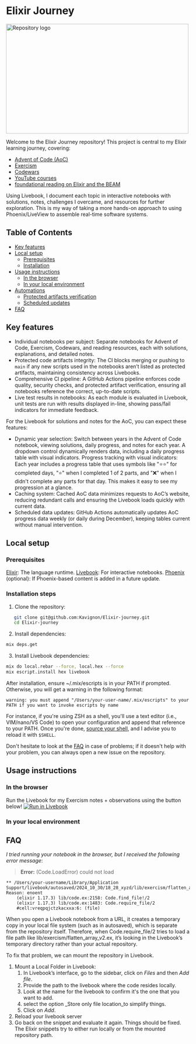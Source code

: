 # Elixir Journey

<img src="https://github.com/user-attachments/assets/9ad650a1-5a9b-42ee-8b2c-c57b7e1d3862" alt="Repository logo" width="500" height="300">

Welcome to the Elixir Journey repository! This project is central to my Elixir learning journey, covering:
- [Advent of Code (AoC)](https://adventofcode.com)
- [Exercism](https://exercism.org)
- [Codewars](https://www.codewars.com)
- [YouTube courses](https://youtube.com/playlist?list=PLPhmv8IZVge42oxrZajWBKwptcVMUnY3P&si=LWVOb35RWdt0_T0s)
- [foundational reading on Elixir and the BEAM](https://www.manning.com/books/elixir-in-action-third-edition)

Using Livebook, I document each topic in interactive notebooks with solutions, notes, challenges I overcame, and resources for further exploration. This is my way of taking a more hands-on approach to using Phoenix/LiveView to assemble real-time software systems.

## Table of Contents

- [Key features](#key-features)
- [Local setup](#local-setup)
   - [Prerequisites](#prerequisites)
   - [Installation](#installation-steps)
- [Usage instructions](#usage-instructions)
   - [In the browser](#in-the-browser)
   - [In your local environment](#in-your-local-environment)
- [Automations](#automations)
   - [Protected artifacts verification](#protected-artifacts-verification)
   - [Scheduled updates](#scheduled-updates)
- [FAQ](#faq)

## Key features

- Individual notebooks per subject: Separate notebooks for Advent of Code, Exercism, Codewars, and reading resources, each with solutions, explanations, and detailed notes.
- Protected code artifacts integrity: The CI blocks merging or pushing to ```main``` if any new scripts used in the notebooks aren’t listed as protected artifacts, maintaining consistency across Livebooks.
- Comprehensive CI pipeline: A GitHub Actions pipeline enforces code quality, security checks, and protected artifact verification, ensuring all notebooks reference the correct, up-to-date scripts.
- Live test results in notebooks: As each module is evaluated in Livebook, unit tests are run with results displayed in-line, showing pass/fail indicators for immediate feedback.

For the Livebook for solutions and notes for the AoC, you can expect these features:
- Dynamic year selection: Switch between years in the Advent of Code notebook, viewing solutions, daily progress, and notes for each year. A dropdown control dynamically renders data, including a daily progress table with visual indicators.
Progress tracking with visual indicators: Each year includes a progress table that uses symbols like "⭐⭐" for completed days, "⭐" when I completed 1 of 2 parts, and "❌" when I didn't complete any parts for that day. This makes it easy to see my progression at a glance.
- Caching system: Cached AoC data minimizes requests to AoC’s website, reducing redundant calls and ensuring the Livebook loads quickly with current data.
- Scheduled data updates: GitHub Actions automatically updates AoC progress data weekly (or daily during December), keeping tables current without manual intervention.

## Local setup

### Prerequisites

[Elixir](https://elixir-lang.org): The language runtime.
[Livebook](https://livebook.dev): For interactive notebooks.
[Phoenix](https://phoenixframework.org) (optional): If Phoenix-based content is added in a future update.

### Installation steps

1. Clone the repository:

```bash
   git clone git@github.com:Kavignon/Elixir-journey.git
   cd Elixir-journey
```

2. Install dependencies:

```bash
mix deps.get
```

3. Install Livebook dependencies:


```bash
mix do local.rebar --force, local.hex --force
mix escript.install hex livebook
```

After installation, ensure ~/.mix/escripts is in your PATH if prompted. Otherwise, you will get a warning in the following format:

```
warning: you must append "/Users/your-user-name/.mix/escripts" to your PATH if you want to invoke escripts by name
```

For instance, if you're using ZSH as a shell, you'll use a text editor (i.e., VIM/nano/VS Code) to open your configuration and append that reference to your PATH. Once you're done, [source your shell](https://linuxhandbook.com/source-command/), and I advise you to reload it with ```$SHELL```.

Don't hesitate to look at the [FAQ](#faq) in case of problems; if it doesn't help with your problem, you can always open a new issue on the repository.

## Usage instructions

### In the browser

Run the Livebook for my Exercism notes + observations using the button below!
[![Run in Livebook](https://livebook.dev/badge/v1/black.svg)](https://livebook.dev/run?url=https%3A%2F%2Fgithub.com%2FKavignon%2FElixir-journey%2Fblob%2Fmain%2Fexercism.livemd)

### In your local environment

## FAQ

_I tried running your notebook in the browser, but I received the following error message_:

> **Error:** (Code.LoadError) could not load 

```plaintext
** /Users/your-username/Library/Application Support/livebook/autosaved/2024_10_30/18_28_xyzd/lib/exercism/flatten_array_v2.ex. Reason: enoent
    (elixir 1.17.3) lib/code.ex:2158: Code.find_file!/2
    (elixir 1.17.3) lib/code.ex:1483: Code.require_file/2
    #cell:vreqpqjctzkacxxa:6: (file)
```

When you open a Livebook notebook from a URL, it creates a temporary copy in your local file system (such as in autosaved), which is separate from the repository itself. Therefore, when Code.require_file/2 tries to load a file path like lib/exercism/flatten_array_v2.ex, it’s looking in the Livebook’s temporary directory rather than your actual repository.

To fix that problem, we can mount the repository in Livebook.

1. Mount a Local Folder in Livebook:
   1. In Livebook’s interface, go to the sidebar, click on _Files_ and then _Add file_.
   2. Provide the path to the livebook where the code resides locally.
   3. Look at the name for the livebook to confirm it's the one that you want to add.
   4. select the option _Store only file location_to simplify things.
   5. Click on _Add_.
2. Reload your livebook server
3. Go back on the snippet and evaluate it again. Things should be fixed. The Elixir snippets try to either run locally or from the mounted repository path.

